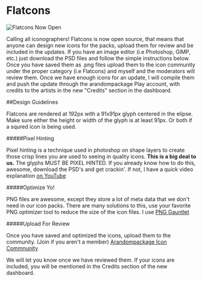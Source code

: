 # Flatcons
![Flatcons Now Open](https://sites.google.com/site/alexmiller17/FC_Open.png)

Calling all iconographers! Flatcons is now open source, that means that anyone can design new icons for the packs, upload them for review and be included in the updates. If you have an image editor (i.e Photoshop, GIMP, etc.) just download the PSD files and follow the simple instructions below. Once you have saved them as .png files upload them to the icon community under the proper category (i.e Flatcons) and myself and the moderators will review them. Once we have enough icons for an update, I will compile them and push the update through the arandompackage Play account, with credits to the artists in the new "Credits" section in the dashboard.

##Design Guidelines

Flatcons are rendered at 192px with a 91x91px glyph centered in the elipse. Make sure either the height or width of the glyph is at least 91px. Or both if a squred icon is being used.

#####Pixel Hinting

Pixel hinting is a technique used in photoshop on shape layers to create those crisp lines you are used to seeing in quality icons. **This is a big deal to us.** The glyphs MUST BE PIXEL HINTED. If you already know how to do this, awesome, download the PSD's and get crackin'. If not, I have a quick video explanation [on YouTube](https://www.youtube.com/watch?v=zbE3iQV16wI)

#####Optimize Yo!

PNG files are awesome, except they store a lot of meta data that we don't need in our icon packs. There are many solutions to this, use your favorite PNG optimizer tool to reduce the size of the icon files. I use [PNG Gauntlet](https://www.google.com/url?sa=t&rct=j&q=&esrc=s&source=web&cd=1&cad=rja&uact=8&ved=0CB4QFjAAahUKEwjtpcyB1r_HAhUWfogKHZTlCTs&url=http%3A%2F%2Fpnggauntlet.com%2F&ei=IfvZVa2RG5b8oQSUy6fYAw&usg=AFQjCNEDZAXZGu-9raBFqn5n3GM0BJkX5w&sig2=OyN3gmlGAu2HmhxwDDSchA)

#####Upload For Review

Once you have saved and optimized the icons, upload them to the community. (Join if you aren't a member)
[Arandompackage Icon Commnunity](https://plus.google.com/u/0/communities/100362623796145762749)

We will let you know once we have reviewed them. If your icons are included, you will be mentioned in the Credits section of the new dashboard.

